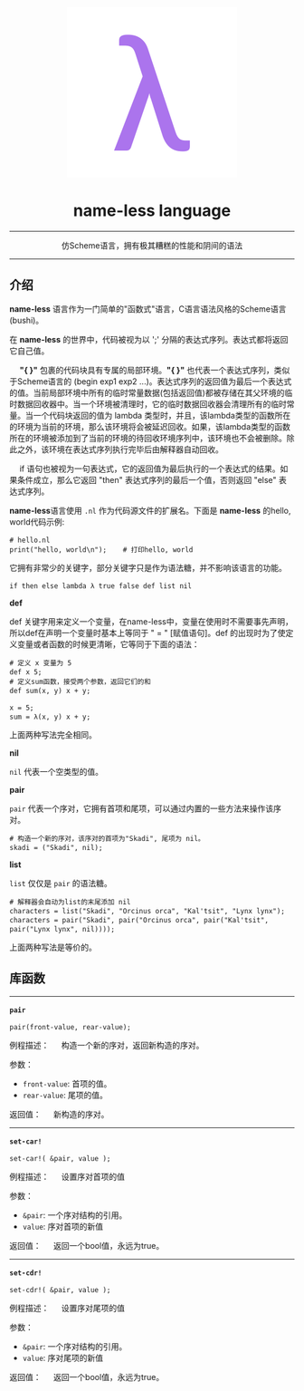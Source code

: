 <p align="center">
  <img src="./img/lambda.png" />
</p>

# <center> name-less language

***

<center>仿Scheme语言，拥有极其糟糕的性能和阴间的语法</center>

***

## 介绍

**name-less** 语言作为一门简单的"函数式"语言，C语言语法风格的Scheme语言(bushi)。

在 **name-less** 的世界中，代码被视为以 ';' 分隔的表达式序列。表达式都将返回它自己值。 

&emsp; **"\{ }"** 包裹的代码块具有专属的局部环境。**"\{ }"** 也代表一个表达式序列，类似于Scheme语言的 (begin exp1 exp2 ...)。表达式序列的返回值为最后一个表达式的值。当前局部环境中所有的临时常量数据(包括返回值)都被存储在其父环境的临时数据回收器中。当一个环境被清理时，它的临时数据回收器会清理所有的临时常量。当一个代码块返回的值为 lambda 类型时，并且，该lambda类型的函数所在的环境为当前的环境，那么该环境将会被延迟回收。如果，该lambda类型的函数所在的环境被添加到了当前的环境的待回收环境序列中，该环境也不会被删除。除此之外，该环境在表达式序列执行完毕后由解释器自动回收。

&emsp; if 语句也被视为一句表达式，它的返回值为最后执行的一个表达式的结果。如果条件成立，那么它返回 "then" 表达式序列的最后一个值，否则返回 "else" 表达式序列。

**name-less**语言使用 `.nl` 作为代码源文件的扩展名。下面是 **name-less** 的hello, world代码示例:

```
# hello.nl
print("hello, world\n");	# 打印hello, world
```

它拥有非常少的关键字，部分关键字只是作为语法糖，并不影响该语言的功能。
```
if then else lambda λ true false def list nil
```

**def**

def 关键字用来定义一个变量，在name-less中，变量在使用时不需要事先声明，所以def在声明一个变量时基本上等同于 " = " [赋值语句]。def 的出现时为了使定义变量或者函数的时候更清晰，它等同于下面的语法：
```
# 定义 x 变量为 5
def x 5;
# 定义sum函数，接受两个参数，返回它们的和
def sum(x, y) x + y;
```

```
x = 5;
sum = λ(x, y) x + y;
```
上面两种写法完全相同。


**nil**

`nil` 代表一个空类型的值。

**pair**

`pair` 代表一个序对，它拥有首项和尾项，可以通过内置的一些方法来操作该序对。
```
# 构造一个新的序对，该序对的首项为"Skadi", 尾项为 nil。
skadi = ("Skadi", nil); 
```

**list**

`list` 仅仅是 `pair` 的语法糖。

```
# 解释器会自动为list的末尾添加 nil
characters = list("Skadi", "Orcinus orca", "Kal'tsit", "Lynx lynx");
characters = pair("Skadi", pair("Orcinus orca", pair("Kal'tsit", pair("Lynx lynx", nil))));
```

上面两种写法是等价的。

## 库函数

***

**`pair`**

```
pair(front-value, rear-value);
```
例程描述：
&emsp; 构造一个新的序对，返回新构造的序对。

参数：
 - `front-value`: 首项的值。
 - `rear-value`: 尾项的值。

返回值：
&emsp; 新构造的序对。

***

**`set-car!`**

```
set-car!( &pair, value );
```

例程描述：
&emsp; 设置序对首项的值

参数：
  - `&pair`: 一个序对结构的引用。
  - `value`: 序对首项的新值

返回值：
&emsp; 返回一个bool值，永远为true。

***

**`set-cdr!`**

```
set-cdr!( &pair, value );
```

例程描述：
&emsp; 设置序对尾项的值

参数：
  - `&pair`: 一个序对结构的引用。
  - `value`: 序对尾项的新值

返回值：
&emsp; 返回一个bool值，永远为true。
